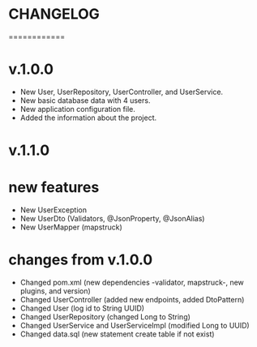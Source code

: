 # CHANGELOG
============

v.1.0.0
=======
- New User, UserRepository, UserController, and UserService.
- New basic database data with 4 users.
- New application configuration file.
- Added the information about the project.

v.1.1.0
=======
# new features
- New UserException
- New UserDto (Validators, @JsonProperty, @JsonAlias)
- New UserMapper (mapstruck)
# changes from v.1.0.0
- Changed pom.xml (new dependencies -validator, mapstruck-, new plugins, and version)
- Changed UserController (added new endpoints, added DtoPattern)
- Changed User (log id  to String UUID)
- Changed UserRepository (changed Long to String)
- Changed UserService and UserServiceImpl (modified Long to UUID)
- Changed data.sql (new statement create table if not exist)